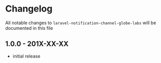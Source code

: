 # Changelog

All notable changes to `laravel-notification-channel-globe-labs` will be documented in this file

## 1.0.0 - 201X-XX-XX

- initial release
